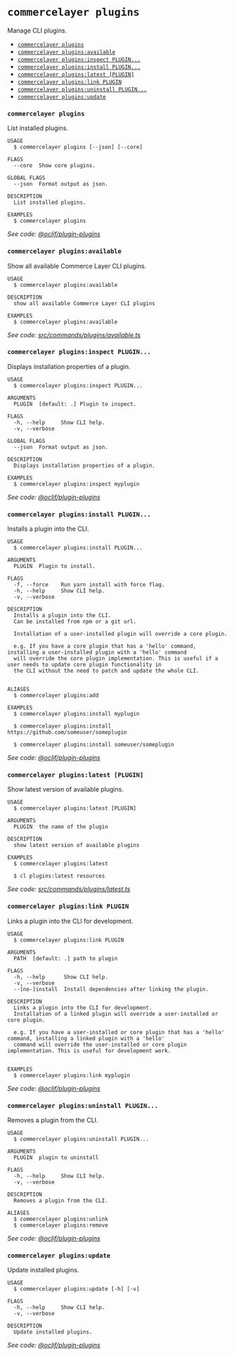 # `commercelayer plugins`

Manage CLI plugins.

* [`commercelayer plugins`](#commercelayer-plugins)
* [`commercelayer plugins:available`](#commercelayer-pluginsavailable)
* [`commercelayer plugins:inspect PLUGIN...`](#commercelayer-pluginsinspect-plugin)
* [`commercelayer plugins:install PLUGIN...`](#commercelayer-pluginsinstall-plugin)
* [`commercelayer plugins:latest [PLUGIN]`](#commercelayer-pluginslatest-plugin)
* [`commercelayer plugins:link PLUGIN`](#commercelayer-pluginslink-plugin)
* [`commercelayer plugins:uninstall PLUGIN...`](#commercelayer-pluginsuninstall-plugin)
* [`commercelayer plugins:update`](#commercelayer-pluginsupdate)

### `commercelayer plugins`

List installed plugins.

```sh-session
USAGE
  $ commercelayer plugins [--json] [--core]

FLAGS
  --core  Show core plugins.

GLOBAL FLAGS
  --json  Format output as json.

DESCRIPTION
  List installed plugins.

EXAMPLES
  $ commercelayer plugins
```

_See code: [@oclif/plugin-plugins](https://github.com/oclif/plugin-plugins/blob/v3.9.4/src/commands/plugins/index.ts)_

### `commercelayer plugins:available`

Show all available Commerce Layer CLI plugins.

```sh-session
USAGE
  $ commercelayer plugins:available

DESCRIPTION
  show all available Commerce Layer CLI plugins

EXAMPLES
  $ commercelayer plugins:available
```

_See code: [src/commands/plugins/available.ts](https://github.com/commercelayer/commercelayer-cli/blob/main/src/commands/plugins/available.ts)_

### `commercelayer plugins:inspect PLUGIN...`

Displays installation properties of a plugin.

```sh-session
USAGE
  $ commercelayer plugins:inspect PLUGIN...

ARGUMENTS
  PLUGIN  [default: .] Plugin to inspect.

FLAGS
  -h, --help     Show CLI help.
  -v, --verbose

GLOBAL FLAGS
  --json  Format output as json.

DESCRIPTION
  Displays installation properties of a plugin.

EXAMPLES
  $ commercelayer plugins:inspect myplugin
```

_See code: [@oclif/plugin-plugins](https://github.com/oclif/plugin-plugins/blob/v3.9.4/src/commands/plugins/inspect.ts)_

### `commercelayer plugins:install PLUGIN...`

Installs a plugin into the CLI.

```sh-session
USAGE
  $ commercelayer plugins:install PLUGIN...

ARGUMENTS
  PLUGIN  Plugin to install.

FLAGS
  -f, --force    Run yarn install with force flag.
  -h, --help     Show CLI help.
  -v, --verbose

DESCRIPTION
  Installs a plugin into the CLI.
  Can be installed from npm or a git url.

  Installation of a user-installed plugin will override a core plugin.

  e.g. If you have a core plugin that has a 'hello' command, installing a user-installed plugin with a 'hello' command
  will override the core plugin implementation. This is useful if a user needs to update core plugin functionality in
  the CLI without the need to patch and update the whole CLI.


ALIASES
  $ commercelayer plugins:add

EXAMPLES
  $ commercelayer plugins:install myplugin 

  $ commercelayer plugins:install https://github.com/someuser/someplugin

  $ commercelayer plugins:install someuser/someplugin
```

_See code: [@oclif/plugin-plugins](https://github.com/oclif/plugin-plugins/blob/v3.9.4/src/commands/plugins/install.ts)_

### `commercelayer plugins:latest [PLUGIN]`

Show latest version of available plugins.

```sh-session
USAGE
  $ commercelayer plugins:latest [PLUGIN]

ARGUMENTS
  PLUGIN  the name of the plugin

DESCRIPTION
  show latest version of available plugins

EXAMPLES
  $ commercelayer plugins:latest

  $ cl plugins:latest resources
```

_See code: [src/commands/plugins/latest.ts](https://github.com/commercelayer/commercelayer-cli/blob/main/src/commands/plugins/latest.ts)_

### `commercelayer plugins:link PLUGIN`

Links a plugin into the CLI for development.

```sh-session
USAGE
  $ commercelayer plugins:link PLUGIN

ARGUMENTS
  PATH  [default: .] path to plugin

FLAGS
  -h, --help      Show CLI help.
  -v, --verbose
  --[no-]install  Install dependencies after linking the plugin.

DESCRIPTION
  Links a plugin into the CLI for development.
  Installation of a linked plugin will override a user-installed or core plugin.

  e.g. If you have a user-installed or core plugin that has a 'hello' command, installing a linked plugin with a 'hello'
  command will override the user-installed or core plugin implementation. This is useful for development work.


EXAMPLES
  $ commercelayer plugins:link myplugin
```

_See code: [@oclif/plugin-plugins](https://github.com/oclif/plugin-plugins/blob/v3.9.4/src/commands/plugins/link.ts)_

### `commercelayer plugins:uninstall PLUGIN...`

Removes a plugin from the CLI.

```sh-session
USAGE
  $ commercelayer plugins:uninstall PLUGIN...

ARGUMENTS
  PLUGIN  plugin to uninstall

FLAGS
  -h, --help     Show CLI help.
  -v, --verbose

DESCRIPTION
  Removes a plugin from the CLI.

ALIASES
  $ commercelayer plugins:unlink
  $ commercelayer plugins:remove
```

_See code: [@oclif/plugin-plugins](https://github.com/oclif/plugin-plugins/blob/v3.9.4/src/commands/plugins/uninstall.ts)_

### `commercelayer plugins:update`

Update installed plugins.

```sh-session
USAGE
  $ commercelayer plugins:update [-h] [-v]

FLAGS
  -h, --help     Show CLI help.
  -v, --verbose

DESCRIPTION
  Update installed plugins.
```

_See code: [@oclif/plugin-plugins](https://github.com/oclif/plugin-plugins/blob/v3.9.4/src/commands/plugins/update.ts)_
